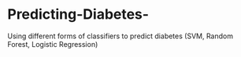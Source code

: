 # Predicting-Diabetes-
Using different forms of classifiers to predict diabetes (SVM, Random Forest, Logistic Regression)
